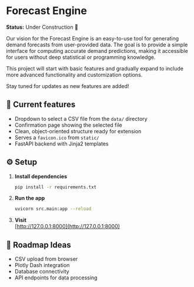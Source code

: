 # Forecast Engine

**Status:** Under Construction 🚧

Our vision for the Forecast Engine is an easy-to-use tool for generating demand forecasts from user-provided data. The goal is to provide a simple interface for computing accurate demand predictions, making it accessible for users without deep statistical or programming knowledge.

This project will start with basic features and gradually expand to include more advanced functionality and customization options.

Stay tuned for updates as new features are added!

## 🚀 Current features

- Dropdown to select a CSV file from the `data/` directory
- Confirmation page showing the selected file
- Clean, object-oriented structure ready for extension
- Serves a `favicon.ico` from `static/`
- FastAPI backend with Jinja2 templates

## ⚙️ Setup

1. **Install dependencies**

   ```bash
   pip install -r requirements.txt
   ```

2. **Run the app**

   ```bash
   uvicorn src.main:app --reload
   ```

3. **Visit**  
   [http://127.0.0.1:8000](http://127.0.0.1:8000)

## 📅 Roadmap Ideas

- CSV upload from browser
- Plotly Dash integration
- Database connectivity
- API endpoints for data processing
